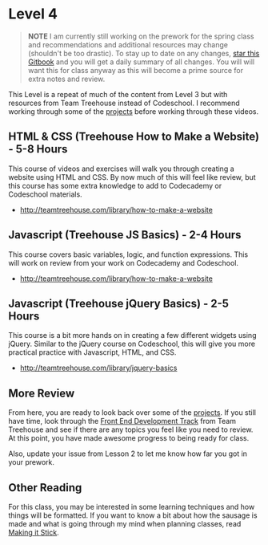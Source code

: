 # Level 4

> **NOTE** I am currently still working on the prework for the spring class and recommendations and additional resources may change (shouldn't be too drastic).
> To stay up to date on any changes, [star this Gitbook](https://www.gitbook.com/book/rtablada/nashville-spring/details) and you will get a daily summary of all changes.
> You will will want this for class anyway as this will become a prime source for extra notes and review.

This Level is a repeat of much of the content from Level 3 but with resources from Team Treehouse instead of Codeschool.
I recommend working through some of the [projects](projects.html) before working through these videos.

## HTML & CSS (Treehouse How to Make a Website) - 5-8 Hours

This course of videos and exercises will walk you through creating a website using HTML and CSS.
By now much of this will feel like review, but this course has some extra knowledge to add to Codecademy or Codeschool materials.

* http://teamtreehouse.com/library/how-to-make-a-website

## Javascript (Treehouse JS Basics) - 2-4 Hours

This course covers basic variables, logic, and function expressions.
This will work on review from your work on Codecademy and Codeschool.

* http://teamtreehouse.com/library/how-to-make-a-website

## Javascript (Treehouse jQuery Basics) - 2-5 Hours

This course is a bit more hands on in creating a few different widgets using jQuery.
Similar to the jQuery course on Codeschool, this will give you more practical practice with Javascript, HTML, and CSS.

* http://teamtreehouse.com/library/jquery-basics

## More Review

From here, you are ready to look back over some of the [projects](projects.html).
If you still have time, look through the [Front End Development Track](https://teamtreehouse.com/tracks/front-end-web-development) from Team Treehouse and see if there are any topics you feel like you need to review.
At this point, you have made awesome progress to being ready for class.

Also, update your issue from Lesson 2 to let me know how far you got in your prework.

## Other Reading

For this class, you may be interested in some learning techniques and how things will be formatted.
If you want to know a bit about how the sausage is made and what is going through my mind when planning classes, read [Making it Stick](http://www.amazon.com/Make-Stick-Science-Successful-Learning/dp/0674729013/ref=sr_1_1?ie=UTF8&qid=1444065995&sr=8-1&keywords=making+it+stick).
